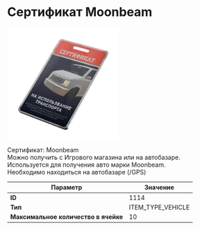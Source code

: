 # Сертификат Moonbeam

![Item Image](../img/1114.webp?raw=true)

Сертификат: Moonbeam<br>Можно получить с Игрового магазина или на автобазаре.<br>Используется для получения авто марки Moonbeam.<br>Необходимо находиться на автобазаре (/GPS)


| Параметр | Значение |
|----------|----------|
| **ID** | 1114 |
| **Тип** | ITEM_TYPE_VEHICLE |
| **Максимальное количество в ячейке** | 10 |

